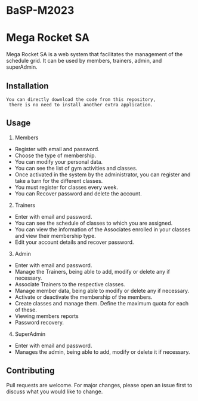 # BaSP-M2023
# Mega Rocket SA

Mega Rocket SA is a web system that facilitates the management of the schedule grid.
It can be used by members, trainers, admin, and superAdmin.
## Installation

```
You can directly download the code from this repository,
 there is no need to install another extra application.
```

## Usage


1. Members

*  Register with email and password.
*  Choose the type of membership.
*  You can modify your personal data.
*  You can see the list of gym activities and classes.
*  Once activated in the system by the administrator, you can register and take a turn for the different classes.
*  You must register for classes every week.
*  You can Recover password and delete the account.

2. Trainers
*  Enter with email and password.
*  You can see the schedule of classes to which you are assigned.
*  You can view the information of the Associates enrolled in your classes and view their membership type.
*  Edit your account details and recover password.

3. Admin
*  Enter with email and password.
*  Manage the Trainers, being able to add, modify or delete any if necessary.
*  Associate Trainers to the respective classes.
*  Manage member data, being able to modify or delete any if necessary.
*  Activate or deactivate the membership of the members.
*  Create classes and manage them. Define the maximum quota for each of these.
*  Viewing members reports 
*  Password recovery.

4. SuperAdmin
*  Enter with email and password.
*  Manages the admin, being able to add, modify or delete it if necessary.

## Contributing

Pull requests are welcome. For major changes, please open an issue first
to discuss what you would like to change.
